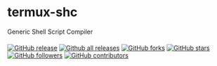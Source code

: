 # termux-shc

Generic Shell Script Compiler

####
[![GitHub release](https://img.shields.io/github/release/rendiix/termux-shc.svg)](https://GitHub.com/rendiix/termux-shc/releases/)
[![Github all releases](https://img.shields.io/github/downloads/rendiix/termux-shc/total.svg)](https://GitHub.com/rendiix/termux-shc/releases/)
[![GitHub forks](https://img.shields.io/github/forks/rendiix/termux-shc.svg?style=social&label=Fork&maxAge=2592000)](https://GitHub.com/rendiix/termux-shc/network/)
[![GitHub stars](https://img.shields.io/github/stars/rendiix/termux-shc.svg?style=social&label=Star&maxAge=2592000)](https://GitHub.com/rendiix/termux-shc/stargazers/)
[![GitHub followers](https://img.shields.io/github/followers/rendiix.svg?style=social&label=Follow&maxAge=2592000)](https://github.com/rendiix?tab=followers)
[![GitHub contributors](https://img.shields.io/github/contributors/rendiix/termux-shc.svg)](https://GitHub.com/rendiix/termux-shc/graphs/contributors/)
